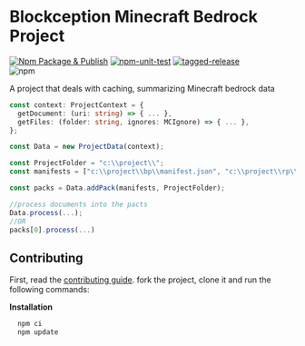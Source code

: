 # Blockception Minecraft Bedrock Project

[![Npm Package & Publish](https://github.com/Blockception/BC-Minecraft-Bedrock-Project/actions/workflows/npm-publish.yml/badge.svg)](https://github.com/Blockception/BC-Minecraft-Bedrock-Project/actions/workflows/npm-publish.yml)
[![npm-unit-test](https://github.com/Blockception/BC-Minecraft-Bedrock-Project/actions/workflows/npm-test.yml/badge.svg)](https://github.com/Blockception/BC-Minecraft-Bedrock-Project/actions/workflows/npm-test.yml)
[![tagged-release](https://github.com/Blockception/BC-Minecraft-Bedrock-Project/actions/workflows/tagged-release.yml/badge.svg)](https://github.com/Blockception/BC-Minecraft-Bedrock-Project/actions/workflows/tagged-release.yml)  
![npm](https://img.shields.io/npm/v/bc-minecraft-project)

A project that deals with caching, summarizing Minecraft bedrock data

```ts
const context: ProjectContext = {
  getDocument: (uri: string) => { ... },
  getFiles: (folder: string, ignores: MCIgnore) => { ... },
};

const Data = new ProjectData(context);

const ProjectFolder = "c:\\project\\";
const manifests = ["c:\\project\\bp\\manifest.json", "c:\\project\\rp\\manifest.json", "c:\\project\\world\\manifest.json"];

const packs = Data.addPack(manifests, ProjectFolder);

//process documents into the pacts
Data.process(...);
//OR
packs[0].process(...)
```

## Contributing

First, read the [contributing guide](./CONTRIBUTING.md). fork the project, clone it and run the following commands:

**Installation**

```cmd
  npm ci
  npm update
```
